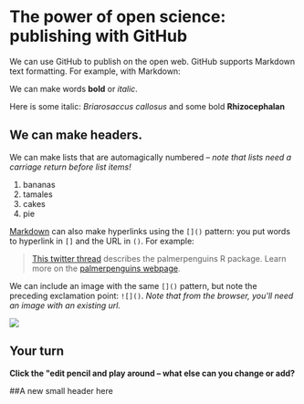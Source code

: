 # The power of open science: publishing with GitHub

We can use GitHub to publish on the open web. GitHub supports Markdown text formatting. For example, with Markdown:

We can make words **bold** or *italic*.

Here is some italic: *Briarosaccus callosus* and some bold **Rhizocephalan**

## We can make headers.

We can make lists that are automagically numbered – *note that lists need a carriage return before list items!*

1. bananas
1. tamales
1. cakes
1. pie

[Markdown](https://quarto.org/docs/authoring/markdown-basics.html) can also make hyperlinks using the `[]()` pattern: you put words to hyperlink in `[]` and the URL in `()`. For example:

> [This twitter thread](https://twitter.com/allison_horst/status/1287772985630191617) describes the palmerpenguins R package. 
Learn more on the [palmerpenguins webpage](https://allisonhorst.github.io/palmerpenguins).

We can include an image with the same `[]()` pattern, but note the preceding exclamation point: `![]()`. *Note that from the browser, you'll need an image with an existing url.* 

![](https://octodex.github.com/images/labtocat.png)

## Your turn

**Click the "edit pencil and play around – what else can you change or add?**

##A new small header here

